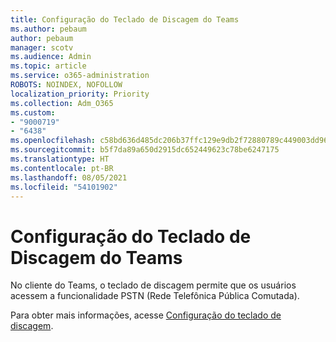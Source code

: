 ```yaml
---
title: Configuração do Teclado de Discagem do Teams
ms.author: pebaum
author: pebaum
manager: scotv
ms.audience: Admin
ms.topic: article
ms.service: o365-administration
ROBOTS: NOINDEX, NOFOLLOW
localization_priority: Priority
ms.collection: Adm_O365
ms.custom:
- "9000719"
- "6438"
ms.openlocfilehash: c58bd636d485dc206b37ffc129e9db2f72880789c449003dd96db562c7a47542
ms.sourcegitcommit: b5f7da89a650d2915dc652449623c78be6247175
ms.translationtype: HT
ms.contentlocale: pt-BR
ms.lasthandoff: 08/05/2021
ms.locfileid: "54101902"
---
```

# <a name="teams-dial-pad-configuration"></a>Configuração do Teclado de Discagem do Teams

No cliente do Teams, o teclado de discagem permite que os usuários acessem a funcionalidade PSTN (Rede Telefônica Pública Comutada).  

Para obter mais informações, acesse [Configuração do teclado de discagem](https://docs.microsoft.com/microsoftteams/dial-pad-configuration).
